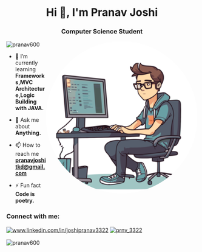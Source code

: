 <h1 align="center">Hi 👋, I'm Pranav Joshi</h1>
<h3 align="center">Computer Science Student</h3>

<img align="right" alt="coding" width="400" src="coding.png" style="border-radius: 50%;">

<p align="left"> <img src="https://komarev.com/ghpvc/?username=pranav600&label=Profile%20views&color=0e75b6&style=flat" alt="pranav600" /> </p>

- 🌱 I’m currently learning **Frameworks,MVC Architecture,Logic Building with JAVA.**

- 💬 Ask me about **Anything.**

- 📫 How to reach me **pranavjoshitkd@gmail.com**

- ⚡ Fun fact **Code is poetry.**

<h3 align="left">Connect with me:</h3>
<p align="left">
<a href="https://linkedin.com/in/www.linkedin.com/in/joshipranav3322" target="blank"><img align="center" src="https://raw.githubusercontent.com/rahuldkjain/github-profile-readme-generator/master/src/images/icons/Social/linked-in-alt.svg" alt="www.linkedin.com/in/joshipranav3322" height="30" width="40" /></a>
<a href="https://instagram.com/prnv_3322" target="blank"><img align="center" src="https://raw.githubusercontent.com/rahuldkjain/github-profile-readme-generator/master/src/images/icons/Social/instagram.svg" alt="prnv_3322" height="30" width="40" /></a>
</p>

<p><img align="center" src="https://github-readme-streak-stats.herokuapp.com/?user=pranav600&" alt="pranav600" /></p>

